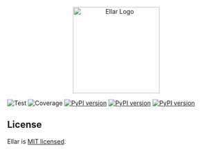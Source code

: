 <p align="center">
  <a href="#" target="blank"><img src="https://python-ellar.github.io/ellar/img/EllarLogoB.png" width="200" alt="Ellar Logo" /></a>
</p>

![Test](https://github.com/eadwinCode/ellar-storage/actions/workflows/test_full.yml/badge.svg)
![Coverage](https://img.shields.io/codecov/c/github/python-ellar/ellar-storage)
[![PyPI version](https://badge.fury.io/py/ellar-storage.svg)](https://badge.fury.io/py/ellar-storage)
[![PyPI version](https://img.shields.io/pypi/v/ellar-storage.svg)](https://pypi.python.org/pypi/ellar-storage)
[![PyPI version](https://img.shields.io/pypi/pyversions/ellar-storage.svg)](https://pypi.python.org/pypi/ellar-storage)



## License

Ellar is [MIT licensed](LICENSE).
